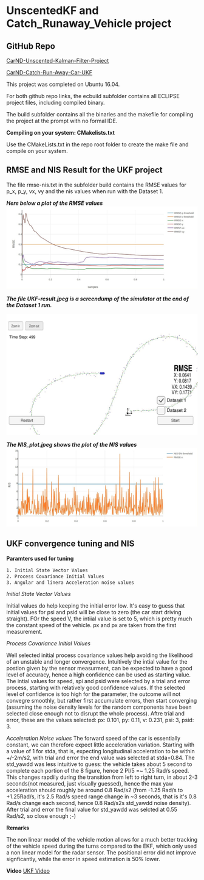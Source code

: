 # UnscentedKF and Catch_Runaway_Vehicle project
## GitHub Repo
[CarND-Unscented-Kalman-Filter-Project](https://github.com/QuantumCoherence/CarND-Unscented-Kalman-Filter-Project)

[CarND-Catch-Run-Away-Car-UKF](https://github.com/QuantumCoherence/CarND-Catch-Run-Away-Car-UKF)

This project was completed on Ubuntu 16.04.

For both github repo links, the ecbuild subfolder contains all ECLIPSE project files, including compiled binary.

The build subfolder contains all the binaries and the makefile for compiling the project at the prompt with no formal IDE. 

**Compiling on your system: CMakelists.txt**

Use the CMakeLists.txt in the repo root folder to create the make file and compile on your system.

## RMSE and NIS Result for the UKF project
The file rmse-nis.txt in the subfolder build contains the RMSE values for p_x, p_y, vx, vy and the nis values when run with the Dataset 1.

***Here below a plot of the RMSE values***
![RMSE Plot](https://github.com/QuantumCoherence/CarND-Unscented-Kalman-Filter-Project/blob/master/RMSE_plot.jpeg?raw=true)

***The file UKF-result.jpeg is a screendump of the simulator at the end of the Dataset 1 run.***

![Simulator Screen Dump](https://github.com/QuantumCoherence/CarND-Unscented-Kalman-Filter-Project/blob/master/UKF-result.jpeg?raw=true)


***The NIS_plot.jpeg shows the plot of the NIS values***
![NIS plot](https://github.com/QuantumCoherence/CarND-Unscented-Kalman-Filter-Project/blob/master/NIS_plot.jpeg?raw=true)


## UKF convergence tuning and NIS

**Paramters used for tuning**

	1. Initial State Vector Values
    2. Process Covariance Initial Values 
    3. Angular and linera Acceleration noise values

*Initial State Vector Values*

Initial values do help keeping the initial error low. It's easy to guess that initial values for psi and psid will be close to zero (the car start driving straight). FOr the speed V, the intiial value is set to 5, which is pretty much the constant speed of the vehicle. px and px are taken from the first measurement.

*Process Covariance Initial Values*

Well selected initial process covariance values help avoiding the likelihood of an unstable and longer convergence. Intuitively the intial value for the postion given by the sensor measurment, can be expected to have a good level of accuracy, hence a high confidence can be used as starting value. The intial values for speed, spi and psid were selected by a trial and error process, starting with relatively good confidence values. If the selected level of confidence is too high for the parameter, the outcome will not convegre smoothly, but rather first accumulate errors, then start converging (assuming the noise density levels for the random components have been selected close enough not to disrupt the whole process). Aftre trial and error, these are the values selected: px: 0.101, py: 0.11, v: 0.231, psi: 3, psid: 3.


*Acceleration Noise values*
The forward speed of the car is essentially constant, we can therefore expect little acceleration variation. Starting with a value of 1 for stda, that is, expecting longitudinal acceleration to be within +/-2m/s2, with trial and error the end value was selected at stda=0.84.
The std_yawdd was less intuitive to guess: the vehicle takes about 5 second to complete each portion of the 8 figure, hence 2 PI/5 =~ 1.25 Rad/s speed. This changes rapdily during the transition from left to right turn, in about 2-3 seconds(not measured, just visually guessed), hence the max yaw acceleration should roughly be around 0.8 Rad/s2 (from -1.25 Rad/s to +1.25Rad/s, it's 2.5 Rad/s speed range change in ~3 seconds, that is it's 0.8 Rad/s change each second, hence 0.8 Rad/s2s std_yawdd noise density). After trial and error the final value for std_yawdd was selcted at 0.55 Rad/s2, so close enough ;-)


**Remarks**

The non linear model of the vehicle motion allows for a much better tracking of the vehicle speed during the turns compared to the EKF, which only used a non linear model for the radar sensor. The positional error did not improve signficantly, while the error in speed estimation is 50% lower.

**Video**
[UKF Video](https://github.com/QuantumCoherence/CarND-Unscented-Kalman-Filter-Project/blob/master/vokoscreen-2018-04-23_13-40-23.mkv)

